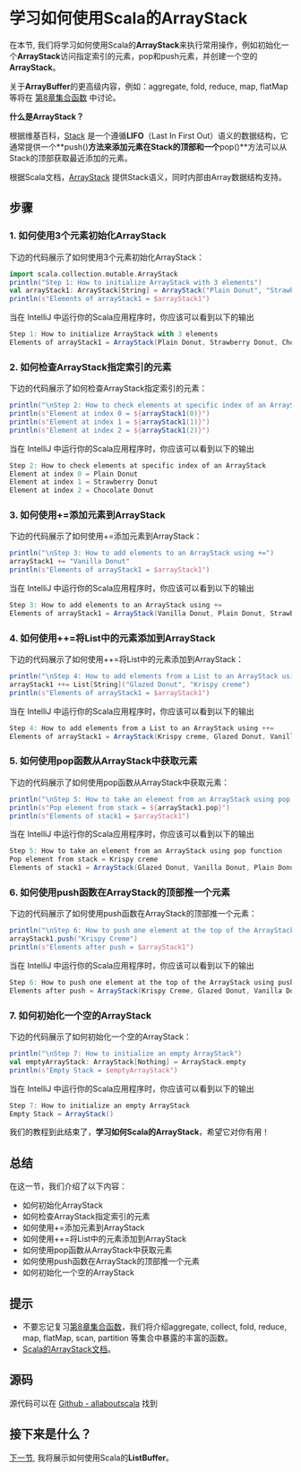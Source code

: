 # 学习如何使用Scala的ArrayStack


在本节, 我们将学习如何使用Scala的**ArrayStack**来执行常用操作，例如初始化一个**ArrayStack**访问指定索引的元素，pop和push元素，并创建一个空的**ArrayStack**。 

关于**ArrayBuffer**的更高级内容，例如：aggregate, fold, reduce, map, flatMap等将在 [第8章集合函数](8_1.md) 中讨论。

**什么是ArrayStack？**

根据维基百科，[Stack](https://en.wikipedia.org/wiki/Stack_(abstract_data_type)) 是一个遵循**LIFO**（Last In First Out）语义的数据结构，它通常提供一个**push()**方法来添加元素在Stack的顶部和一个**pop()**方法可以从Stack的顶部获取最近添加的元素。

根据Scala文档，[ArrayStack](http://www.scala-lang.org/api/current/#scala.collection.mutable.ArrayStack) 提供Stack语义，同时内部由Array数据结构支持。
 

## 步骤

### 1. 如何使用3个元素初始化ArrayStack

下边的代码展示了如何使用3个元素初始化ArrayStack：

```scala
import scala.collection.mutable.ArrayStack
println("Step 1: How to initialize ArrayStack with 3 elements")
val arrayStack1: ArrayStack[String] = ArrayStack("Plain Donut", "Strawberry Donut", "Chocolate Donut")
println(s"Elements of arrayStack1 = $arrayStack1")


```

当在 IntelliJ 中运行你的Scala应用程序时，你应该可以看到以下的输出

```scala
Step 1: How to initialize ArrayStack with 3 elements
Elements of arrayStack1 = ArrayStack(Plain Donut, Strawberry Donut, Chocolate Donut)

```

### 2. 如何检查ArrayStack指定索引的元素

下边的代码展示了如何检查ArrayStack指定索引的元素：

```scala
println("\nStep 2: How to check elements at specific index of an ArrayStack")
println(s"Element at index 0 = ${arrayStack1(0)}")
println(s"Element at index 1 = ${arrayStack1(1)}")
println(s"Element at index 2 = ${arrayStack1(2)}")

```

当在 IntelliJ 中运行你的Scala应用程序时，你应该可以看到以下的输出

```scala
Step 2: How to check elements at specific index of an ArrayStack
Element at index 0 = Plain Donut
Element at index 1 = Strawberry Donut
Element at index 2 = Chocolate Donut


```

### 3. 如何使用+=添加元素到ArrayStack

下边的代码展示了如何使用+=添加元素到ArrayStack：

```scala
println("\nStep 3: How to add elements to an ArrayStack using +=")
arrayStack1 += "Vanilla Donut"
println(s"Elements of arrayStack1 = $arrayStack1")

```

当在 IntelliJ 中运行你的Scala应用程序时，你应该可以看到以下的输出

```scala
Step 3: How to add elements to an ArrayStack using +=
Elements of arrayStack1 = ArrayStack(Vanilla Donut, Plain Donut, Strawberry Donut, Chocolate Donut)

```

### 4. 如何使用++=将List中的元素添加到ArrayStack

下边的代码展示了如何使用++=将List中的元素添加到ArrayStack：

```scala
println("\nStep 4: How to add elements from a List to an ArrayStack using ++=")
arrayStack1 ++= List[String]("Glazed Donut", "Krispy creme")
println(s"Elements of arrayStack1 = $arrayStack1")

```

当在 IntelliJ 中运行你的Scala应用程序时，你应该可以看到以下的输出

```scala
Step 4: How to add elements from a List to an ArrayStack using ++=
Elements of arrayStack1 = ArrayStack(Krispy creme, Glazed Donut, Vanilla Donut, Plain Donut, Strawberry Donut, Chocolate Donut)

```

### 5. 如何使用pop函数从ArrayStack中获取元素

下边的代码展示了如何使用pop函数从ArrayStack中获取元素：

```scala
println("\nStep 5: How to take an element from an ArrayStack using pop function")
println(s"Pop element from stack = ${arrayStack1.pop}")
println(s"Elements of stack1 = $arrayStack1")

```

当在 IntelliJ 中运行你的Scala应用程序时，你应该可以看到以下的输出

```scala
Step 5: How to take an element from an ArrayStack using pop function
Pop element from stack = Krispy creme
Elements of stack1 = ArrayStack(Glazed Donut, Vanilla Donut, Plain Donut, Strawberry Donut, Chocolate Donut)

```

### 6. 如何使用push函数在ArrayStack的顶部推一个元素

下边的代码展示了如何使用push函数在ArrayStack的顶部推一个元素：

```scala
println("\nStep 6: How to push one element at the top of the ArrayStack using push function")
arrayStack1.push("Krispy Creme")
println(s"Elements after push = $arrayStack1")

```

当在 IntelliJ 中运行你的Scala应用程序时，你应该可以看到以下的输出

```scala
Step 6: How to push one element at the top of the ArrayStack using push function
Elements after push = ArrayStack(Krispy Creme, Glazed Donut, Vanilla Donut, Plain Donut, Strawberry Donut, Chocolate Donut)

```

### 7. 如何初始化一个空的ArrayStack

下边的代码展示了如何初始化一个空的ArrayStack：

```scala
println("\nStep 7: How to initialize an empty ArrayStack")
val emptyArrayStack: ArrayStack[Nothing] = ArrayStack.empty
println(s"Empty Stack = $emptyArrayStack")


```

当在 IntelliJ 中运行你的Scala应用程序时，你应该可以看到以下的输出

```scala
Step 7: How to initialize an empty ArrayStack
Empty Stack = ArrayStack()

```

我们的教程到此结束了，**学习如何Scala的ArrayStack**，希望它对你有用！

## 总结

在这一节，我们介绍了以下内容：

- 如何初始化ArrayStack
- 如何检查ArrayStack指定索引的元素
- 如何使用+=添加元素到ArrayStack
- 如何使用++=将List中的元素添加到ArrayStack
- 如何使用pop函数从ArrayStack中获取元素
- 如何使用push函数在ArrayStack的顶部推一个元素
- 如何初始化一个空的ArrayStack

## 提示

- 不要忘记复习[第8章集合函数](8_1.md)，我们将介绍aggregate, collect, fold, reduce, map, flatMap, scan, partition 等集合中暴露的丰富的函数。
- [Scala的ArrayStack文档](http://www.scala-lang.org/api/current/#scala.collection.mutable.ArrayStack)。


## 源码

源代码可以在 [Github - allaboutscala](https://github.com/nadimbahadoor/allaboutscala) 找到

## 接下来是什么？

[下一节](7_5.md), 我将展示如何使用Scala的**ListBuffer**。
